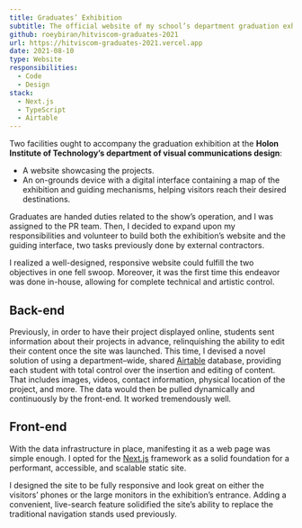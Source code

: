 ```yaml
---
title: Graduates’ Exhibition
subtitle: The official website of my school’s department graduation exhibition.
github: roeybiran/hitviscom-graduates-2021
url: https://hitviscom-graduates-2021.vercel.app
date: 2021-08-10
type: Website
responsibilities:
  - Code
  - Design
stack:
  - Next.js
  - TypeScript
  - Airtable
---
```


Two facilities ought to accompany the graduation exhibition at the **Holon Institute of Technology’s department of visual communications design**:

- A website showcasing the projects.
- An on-grounds device with a digital interface containing a map of the exhibition and guiding mechanisms, helping visitors reach their desired destinations.

Graduates are handed duties related to the show’s operation, and I was assigned to the PR team. Then, I decided to expand upon my responsibilities and volunteer to build both the exhibition’s website and the guiding interface, two tasks previously done by external contractors.

I realized a well-designed, responsive website could fulfill the two objectives in one fell swoop. Moreover, it was the first time this endeavor was done in-house, allowing for complete technical and artistic control.

## Back-end

Previously, in order to have their project displayed online, students sent information about their projects in advance, relinquishing the ability to edit their content once the site was launched.
This time, I devised a novel solution of using a department–wide, shared [Airtable](https://airtable.com) database, providing each student with total control over the insertion and editing of content. That includes images, videos, contact information, physical location of the project, and more. The data would then be pulled dynamically and continuously by the front-end. It worked tremendously well.

## Front-end

With the data infrastructure in place, manifesting it as a web page was simple enough. I opted for the [Next.js](https://nextjs.org) framework as a solid foundation for a performant, accessible, and scalable static site.

I designed the site to be fully responsive and look great on either the visitors’ phones or the large monitors in the exhibition’s entrance. Adding a convenient, live-search feature solidified the site’s ability to replace the traditional navigation stands used previously.
